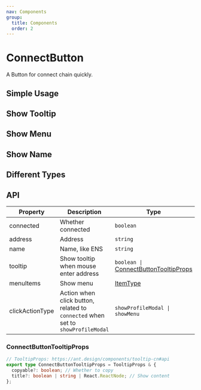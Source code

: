 ```yaml
---
nav: Components
group:
  title: Components
  order: 2
---
```


# ConnectButton

A Button for connect chain quickly.

## Simple Usage

<code src="./demos/simple.tsx"></code>

## Show Tooltip

<code src="./demos/tooltip.tsx"></code>

## Show Menu

<code src="./demos/menu.tsx"></code>

## Show Name

<code src="./demos/name.tsx"></code>

## Different Types

<code src="./demos/type.tsx"></code>

## API

| Property | Description | Type | Default | Version |
| --- | --- | --- | --- | --- |
| connected | Whether connected | `boolean` | - | - |
| address | Address | `string` | - | - |
| name | Name, like ENS | `string` | - | - |
| tooltip | Show tooltip when mouse enter address | `boolean \|` [ConnectButtonTooltipProps](#connectbuttontooltipprops) | `true`, will display address by default | - |
| menuItems | Show menu | [ItemType](https://ant-design.antgroup.com/components/menu-cn#itemtype) | - | - |
| clickActionType | Action when click button, related to `connected` when set to `showProfileModal` | `showProfileModal \| showMenu` | `showProfileModal` | - |

### ConnectButtonTooltipProps

```ts
// TooltipProps: https://ant.design/components/tooltip-cn#api
export type ConnectButtonTooltipProps = TooltipProps & {
  copyable?: boolean; // Whether to copy
  title?: boolean | string | React.ReactNode; // Show content
};
```
